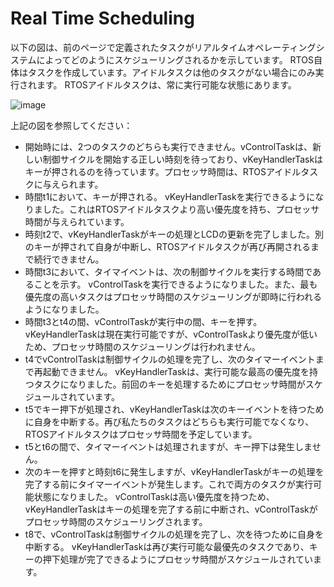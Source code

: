 # Real Time Scheduling

<!--
The diagram below demonstrates how the tasks defined on the previous page would be scheduled by a real time operating system. The RTOS has itself created a task - the idle task - which will execute only when there are no other tasks able to do so. The RTOS idle task is always in a state where it is able to execute.
-->

以下の図は、前のページで定義されたタスクがリアルタイムオペレーティングシステムによってどのようにスケジューリングされるかを示しています。 RTOS自体はタスクを作成しています。アイドルタスクは他のタスクがない場合にのみ実行されます。 RTOSアイドルタスクは、常に実行可能な状態にあります。

![image](https://www.freertos.org/implementation/RTExample.gif)

上記の図を参照してください：

* 開始時には、2つのタスクのどちらも実行できません。vControlTask​​は、新しい制御サイクルを開始する正しい時刻を待っており、vKeyHandlerTaskはキーが押されるのを待っています。プロセッサ時間は、RTOSアイドルタスクに与えられます。
* 時間t1において、キーが押される。 vKeyHandlerTaskを実行できるようになりました。これはRTOSアイドルタスクより高い優先度を持ち、プロセッサ時間が与えられています。
* 時刻t2で、vKeyHandlerTaskがキーの処理とLCDの更新を完了しました。別のキーが押されて自身が中断し、RTOSアイドルタスクが再び再開されるまで続行できません。
* 時間t3において、タイマイベントは、次の制御サイクルを実行する時間であることを示す。 vControlTask​​を実行できるようになりました。また、最も優先度の高いタスクはプロセッサ時間のスケジューリングが即時に行われるようになりました。
* 時間t3とt4の間、vControlTask​​が実行中の間、キーを押す。 vKeyHandlerTaskは現在実行可能ですが、vControlTask​​より優先度が低いため、プロセッサ時間のスケジューリングは行われません。
* t4でvControlTask​​は制御サイクルの処理を完了し、次のタイマーイベントまで再起動できません。 vKeyHandlerTaskは、実行可能な最高の優先度を持つタスクになりました。前回のキーを処理するためにプロセッサ時間がスケジュールされています。
* t5でキー押下が処理され、vKeyHandlerTaskは次のキーイベントを待つために自身を中断する。再び私たちのタスクはどちらも実行可能でなくなり、RTOSアイドルタスクはプロセッサ時間を予定しています。
* t5とt6の間で、タイマーイベントは処理されますが、キー押下は発生しません。
* 次のキーを押すと時刻t6に発生しますが、vKeyHandlerTaskがキーの処理を完了する前にタイマーイベントが発生します。これで両方のタスクが実行可能状態になりました。 vControlTask​​は高い優先度を持つため、vKeyHandlerTaskはキーの処理を完了する前に中断され、vControlTask​​がプロセッサ時間のスケジューリングされます。
* t8で、vControlTask​​は制御サイクルの処理を完了し、次を待つために自身を中断する。 vKeyHandlerTaskは再び実行可能な最優先のタスクであり、キーの押下処理が完了できるようにプロセッサ時間がスケジュールされています。
